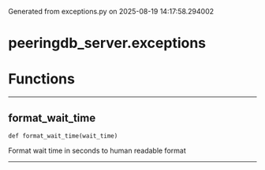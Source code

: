 Generated from exceptions.py on 2025-08-19 14:17:58.294002

# peeringdb_server.exceptions

# Functions
---

## format_wait_time
`def format_wait_time(wait_time)`

Format wait time in seconds to human readable format

---

